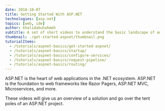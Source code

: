 ```yaml
---
date: 2018-10-07
title: Getting Started With ASP.NET
technologies: [asp.net]
topics: [web, ide]
author: khalidabuhakmeh
subtitle: A set of short videos to understand the basic landscape of an ASP.NET Application
thumbnail: ./get-started-aspnet/thumbnail.png
tutorialItems:
  - /tutorials/aspnet-basics/get-started-aspnet/
  - /tutorials/aspnet-basics/startup/
  - /tutorials/aspnet-basics/configure-services/
  - /tutorials/aspnet-basics/request-pipeline/
  - /tutorials/aspnet-basics/routing/
---
```


ASP.NET is the heart of web applications in the .NET ecosystem. ASP.NET is the foundation
to web frameworks like Razor Pagers, ASP.NET MVC, Microservices, and more.

These videos will give us an overview of a solution and go over the tent poles of an ASP.NET project. 

